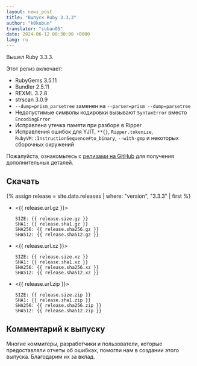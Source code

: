 ```yaml
---
layout: news_post
title: "Выпуск Ruby 3.3.3"
author: "k0kubun"
translator: "suban05"
date: 2024-06-12 00:30:00 +0000
lang: ru
---
```


Вышел Ruby 3.3.3.

Этот релиз включает:

* RubyGems 3.5.11
* Bundler 2.5.11
* REXML 3.2.8
* strscan 3.0.9
* `--dump=prism_parsetree` заменен на `--parser=prism --dump=parsetree`
* Недопустимые символы кодировки вызывают `SyntaxError` вместо `EncodingError`
* Исправлена утечка памяти при разборе в Ripper
* Исправления ошибок для YJIT, `**{}`, `Ripper.tokenize`, `RubyVM::InstructionSequence#to_binary`, `--with-gmp` и некоторых сборочных окружений

Пожалуйста, ознакомьтесь с [релизами на GitHub](https://github.com/ruby/ruby/releases/tag/v3_3_3) для получения дополнительных деталей.

## Скачать

{% assign release = site.data.releases | where: "version", "3.3.3" | first %}

* <{{ release.url.gz }}>

      SIZE: {{ release.size.gz }}
      SHA1: {{ release.sha1.gz }}
      SHA256: {{ release.sha256.gz }}
      SHA512: {{ release.sha512.gz }}

* <{{ release.url.xz }}>

      SIZE: {{ release.size.xz }}
      SHA1: {{ release.sha1.xz }}
      SHA256: {{ release.sha256.xz }}
      SHA512: {{ release.sha512.xz }}

* <{{ release.url.zip }}>

      SIZE: {{ release.size.zip }}
      SHA1: {{ release.sha1.zip }}
      SHA256: {{ release.sha256.zip }}
      SHA512: {{ release.sha512.zip }}

## Комментарий к выпуску

Многие коммитеры, разработчики и пользователи, которые предоставляли отчеты об ошибках, помогли нам в создании этого выпуска.
Благодарим их за вклад.
